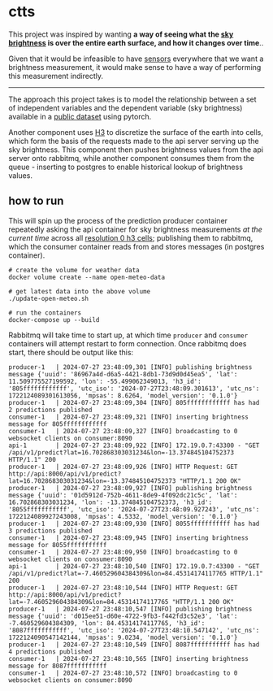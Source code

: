 # ctts

This project was inspired by wanting **a way of seeing what the
[sky brightness](https://en.wikipedia.org/wiki/Sky_brightness)
is over the entire earth surface, and how it changes over time**..

Given that it would be infeasible to have [sensors](http://unihedron.com/projects/darksky/TSL237-E32.pdf)
everywhere that we want a brightness measurement, it would make
sense to have a way of performing this measurement indirectly.

---

The approach this project takes is to model the relationship
between a set of independent variables and the dependent variable
(sky brightness) available in a [public dataset](http://www.unihedron.com/projects/darksky/database/?csv=true) using
pytorch.

Another component uses [H3](https://uber.github.io/h3-py/intro.html)
to discretize the surface of the earth into cells, which form the basis
of the requests made to the api server serving up the sky brightness.
This component then pushes brightness values from the api server onto
rabbitmq, while another component consumes them from the queue -
inserting to postgres to enable historical lookup of brightness values.

## how to run

This will spin up the process of the prediction producer container
repeatedly asking the api container for sky brightness measurements
_at the current time_ across all [resolution 0 h3 cells](https://h3geo.org/docs/core-library/restable/);
publishing them to rabbitmq, which the consumer container reads from
and stores messages (in postgres container).

```shell
# create the volume for weather data
docker volume create --name open-meteo-data

# get latest data into the above volume
./update-open-meteo.sh

# run the containers
docker-compose up --build
```

Rabbitmq will take time to start up, at which time `producer` and
`consumer` containers will attempt restart to form connection.
Once rabbitmq does start, there should be output like this:

```shell
producer-1   | 2024-07-27 23:48:09,301 [INFO] publishing brightness message {'uuid': '86967a4d-d6a5-4421-8db1-73d9d0d45ea5', 'lat': 11.509775527199592, 'lon': -55.499062349013, 'h3_id': '805ffffffffffff', 'utc_iso': '2024-07-27T23:48:09.301613', 'utc_ns': 1722124089301613056, 'mpsas': 8.6264, 'model_version': '0.1.0'}
producer-1   | 2024-07-27 23:48:09,304 [INFO] 805ffffffffffff has had 2 predictions published
consumer-1   | 2024-07-27 23:48:09,321 [INFO] inserting brightness message for 805ffffffffffff
consumer-1   | 2024-07-27 23:48:09,327 [INFO] broadcasting to 0 websocket clients on consumer:8090
api-1        | 2024-07-27 23:48:09,922 [INFO] 172.19.0.7:43300 - "GET /api/v1/predict?lat=16.702868303031234&lon=-13.374845104752373 HTTP/1.1" 200
producer-1   | 2024-07-27 23:48:09,926 [INFO] HTTP Request: GET http://api:8000/api/v1/predict?lat=16.702868303031234&lon=-13.374845104752373 "HTTP/1.1 200 OK"
producer-1   | 2024-07-27 23:48:09,927 [INFO] publishing brightness message {'uuid': '01d5912d-752b-4611-8de9-4f092dc21c5c', 'lat': 16.702868303031234, 'lon': -13.374845104752373, 'h3_id': '8055fffffffffff', 'utc_iso': '2024-07-27T23:48:09.927243', 'utc_ns': 1722124089927243008, 'mpsas': 4.5332, 'model_version': '0.1.0'}
producer-1   | 2024-07-27 23:48:09,930 [INFO] 8055fffffffffff has had 3 predictions published
consumer-1   | 2024-07-27 23:48:09,945 [INFO] inserting brightness message for 8055fffffffffff
consumer-1   | 2024-07-27 23:48:09,950 [INFO] broadcasting to 0 websocket clients on consumer:8090
api-1        | 2024-07-27 23:48:10,540 [INFO] 172.19.0.7:43300 - "GET /api/v1/predict?lat=-7.460529604384309&lon=84.45314174117765 HTTP/1.1" 200
producer-1   | 2024-07-27 23:48:10,544 [INFO] HTTP Request: GET http://api:8000/api/v1/predict?lat=-7.460529604384309&lon=84.45314174117765 "HTTP/1.1 200 OK"
producer-1   | 2024-07-27 23:48:10,547 [INFO] publishing brightness message {'uuid': 'd015ee51-d60e-4722-9fb3-f442fd3c52e3', 'lat': -7.460529604384309, 'lon': 84.45314174117765, 'h3_id': '8087fffffffffff', 'utc_iso': '2024-07-27T23:48:10.547142', 'utc_ns': 1722124090547142144, 'mpsas': 9.0234, 'model_version': '0.1.0'}
producer-1   | 2024-07-27 23:48:10,549 [INFO] 8087fffffffffff has had 4 predictions published
consumer-1   | 2024-07-27 23:48:10,565 [INFO] inserting brightness message for 8087fffffffffff
consumer-1   | 2024-07-27 23:48:10,572 [INFO] broadcasting to 0 websocket clients on consumer:8090
```
